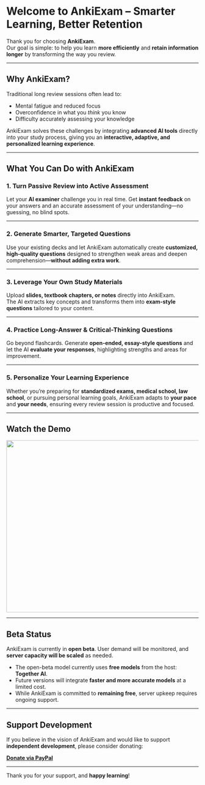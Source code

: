 # Welcome to **AnkiExam** – Smarter Learning, Better Retention

Thank you for choosing **AnkiExam**.  
Our goal is simple: to help you learn **more efficiently** and **retain information longer** by transforming the way you review.

---

## Why AnkiExam?

Traditional long review sessions often lead to:
- Mental fatigue and reduced focus  
- Overconfidence in what you *think* you know  
- Difficulty accurately assessing your knowledge  

AnkiExam solves these challenges by integrating **advanced AI tools** directly into your study process, giving you an **interactive, adaptive, and personalized learning experience**.

---

## What You Can Do with AnkiExam

### 1. Turn Passive Review into Active Assessment  
Let your **AI examiner** challenge you in real time. Get **instant feedback** on your answers and an accurate assessment of your understanding—no guessing, no blind spots.

---

### 2. Generate Smarter, Targeted Questions  
Use your existing decks and let AnkiExam automatically create **customized, high-quality questions** designed to strengthen weak areas and deepen comprehension—**without adding extra work**.

---

### 3. Leverage Your Own Study Materials  
Upload **slides, textbook chapters, or notes** directly into AnkiExam.  
The AI extracts key concepts and transforms them into **exam-style questions** tailored to your content.

---

### 4. Practice Long-Answer & Critical-Thinking Questions  
Go beyond flashcards. Generate **open-ended, essay-style questions** and let the AI **evaluate your responses**, highlighting strengths and areas for improvement.

---

### 5. Personalize Your Learning Experience  
Whether you’re preparing for **standardized exams, medical school, law school**, or pursuing personal learning goals, AnkiExam adapts to **your pace** and **your needs**, ensuring every review session is productive and focused.

---

## Watch the Demo

[<img src="https://img.youtube.com/vi/ebjjP4HIHY8/hqdefault.jpg" width="600" height="450" />](https://www.youtube.com/embed/ebjjP4HIHY8)

---

## Beta Status

AnkiExam is currently in **open beta**. User demand will be monitored, and **server capacity will be scaled** as needed.

- The open-beta model currently uses **free models** from the host: **Together AI**.  
- Future versions will integrate **faster and more accurate models** at a limited cost.  
- While AnkiExam is committed to **remaining free**, server upkeep requires ongoing support.

---

## Support Development

If you believe in the vision of AnkiExam and would like to support **independent development**, please consider donating:  

[**Donate via PayPal**](https://www.paypal.com/donate/?hosted_button_id=DVZWGMNHTHN4Q)

---

Thank you for your support, and **happy learning**!
